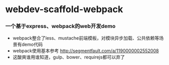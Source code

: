 # webdev-scaffold-webpack

### 一个基于express、webpack的web开发demo
- webpack整合了less、mustache前端模板，对模块异步加载、公共依赖等场景有demo代码
- webpack使用基本参考 http://segmentfault.com/a/1190000002552008
- 这酸爽谁用谁知道，gulp、bower、requirejs都可以弃了
